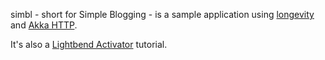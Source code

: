 simbl - short for Simple Blogging - is a sample application using
[longevity](http://longevityframework.github.io/longevity/) and [Akka
HTTP](http://doc.akka.io/docs/akka/2.4.8/scala/http/).

It's also a [Lightbend
Activator](https://www.lightbend.com/activator/download) tutorial.
